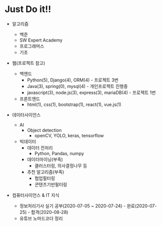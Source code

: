 # Just Do it!!



- 알고리즘
  - 백준
  - SW Expert Academy
  - 프로그래머스
  - 기초
- 웹(프로젝트 참고)
  - 백엔드
    - Python(5), Django(4), ORM(4) - 프로젝트 3번
    - Java(3), spring(0), mysql(4) - 개인프로젝트 진행중
    - javascript(3), node.js(3), express(3), mariaDB(4) - 프로젝트 1번
  - 프론트엔드
    - html(1), css(1), bootstrap(1), react(1), vue.js(1)
- 데이터사이언스
  - AI
    - Object detection
      - openCV, YOLO, keras, tensorflow
  - 빅데이터
    - 데이터 전처리
      - Python, Pandas, numpy
    - 데이터마이닝(부족)
      - 클러스터링, 의사결정나무 등
    - 추천 알고리즘(부족)
      - 협업필터링
      - 콘텐츠기반필터링
  
- 컴퓨터사이언스 & IT 지식

  - 정보처리기사 실기 공부(2020-07-05 ~ 2020-07-24) - 완료(2020-07-25) - 합격(2020-08-28)
  - 유튜브 노마드코더 정리

  